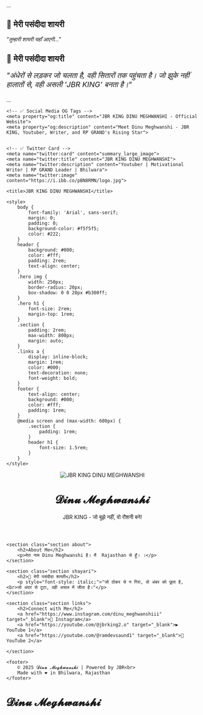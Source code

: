 <section class="section about">...</section>

<!-- 👇 यहाँ डालो अपनी शायरी -->
<section class="section shayari">
    <h2>🌟 मेरी पसंदीदा शायरी</h2>
    <p style="font-style: italic;">"तुम्हारी शायरी यहाँ आएगी..."</p>
</section>
<!-- 👆 यहीं डालो -->
<section class="section shayari">
  <h2>🌟 मेरी पसंदीदा शायरी</h2>
  <p style="font-style: italic; font-size: 1.2rem;">
    "अंधेरों से लड़कर जो चलता है,  
    वही सितारों तक पहुंचता है।  
    जो झुके नहीं हालातों से,  
    वही असली 'JBR KING' बनता है।"
  </p>
</section>


<section class="section links">...</section>
<!DOCTYPE html>
<html lang="hi">
<head>
    <!-- ✅ SEO META TAGS -->
    <meta charset="UTF-8">
    <meta name="viewport" content="width=device-width, initial-scale=1.0">
    <meta name="title" content="JBR KING DINU MEGHWANSHI - Official Website">
    <meta name="description" content="Official website of JBR KING DINU MEGHWANSHI - Youtuber, Motivational Writer, RP GRAND Leader, and Digital Creator from Bhilwara, Rajasthan.">
    <meta name="keywords" content="JBR, Dinu Meghwanshi, JBR KING, RP GRAND, Motivational Writer, YouTuber, Bhilwara, Rajasthan, JBR dinu, King Dinu, Dinu, King, JBR Dinu Meghwanshi">
    <meta name="author" content="Dinu Meghwanshi">
    <meta name="robots" content="index, follow">

    <!-- ✅ Social Media OG Tags -->
    <meta property="og:title" content="JBR KING DINU MEGHWANSHI - Official Website">
    <meta property="og:description" content="Meet Dinu Meghwanshi - JBR KING, Youtuber, Writer, and RP GRAND's Rising Star">


    <!-- ✅ Twitter Card -->
    <meta name="twitter:card" content="summary_large_image">
    <meta name="twitter:title" content="JBR KING DINU MEGHWANSHI">
    <meta name="twitter:description" content="Youtuber | Motivational Writer | RP GRAND Leader | Bhilwara">
    <meta name="twitter:image" content="https://i.ibb.co/pBN8RMN/logo.jpg">
    
    <title>JBR KING DINU MEGHWANSHI</title>

    <style>
        body {
            font-family: 'Arial', sans-serif;
            margin: 0;
            padding: 0;
            background-color: #f5f5f5;
            color: #222;
        }
        header {
            background: #000;
            color: #fff;
            padding: 2rem;
            text-align: center;
        }
        .hero img {
            width: 250px;
            border-radius: 20px;
            box-shadow: 0 0 20px #b300ff;
        }
        .hero h1 {
            font-size: 2rem;
            margin-top: 1rem;
        }
        .section {
            padding: 2rem;
            max-width: 800px;
            margin: auto;
        }
        .links a {
            display: inline-block;
            margin: 1rem;
            color: #000;
            text-decoration: none;
            font-weight: bold;
        }
        footer {
            text-align: center;
            background: #000;
            color: #fff;
            padding: 1rem;
        }
        @media screen and (max-width: 600px) {
            .section {
                padding: 1rem;
            }
            header h1 {
                font-size: 1.5rem;
            }
        }
    </style>
</head>
<body>
    <header class="hero">
        <img src="https://i.ibb.co/pBN8RMN/logo.jpg" alt="JBR KING DINU MEGHWANSHI">
        <h1>𝓓𝓲𝓷𝓾 𝓜𝓮𝓰𝓱𝔀𝓪𝓷𝓼𝓱𝓲</h1>
        <p>JBR KING - जो बुझे नहीं, वो रौशनी बने!</p>
    </header>

    <section class="section about">
        <h2>About Me</h2>
        <p>मेरा नाम Dinu Meghwanshi है। मैं  Rajasthan से हूँ। ।</p>
    </section>

    <section class="section shayari">
        <h2>🌟 मेरी पसंदीदा शायरी</h2>
        <p style="font-style: italic;">"जो ठोकर से न गिरा, वो अंबर को छूता है,<br>जो अंदर से टूटा, वही असल में जीता है।"</p>
    </section>

    <section class="section links">
        <h2>Connect with Me</h2>
        <a href="https://www.instagram.com/dinu_meghwanshiii" target="_blank">📸 Instagram</a>
        <a href="https://youtube.com/@jbrking2.o" target="_blank">▶️ YouTube 1</a>
        <a href="https://youtube.com/@ramdevsaund1" target="_blank">🎥 YouTube 2</a>

    </section>

    <footer>
        © 2025 𝓓𝓲𝓷𝓾 𝓜𝓮𝓰𝓱𝔀𝓪𝓷𝓼𝓱𝓲 | Powered by JBR<br>
        Made with ❤️ in Bhilwara, Rajasthan
    </footer>
</body>
</html>
<h1>𝓓𝓲𝓷𝓾 𝓜𝓮𝓰𝓱𝔀𝓪𝓷𝓼𝓱𝓲</h1>
